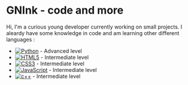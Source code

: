 # GNInk - code and more

Hi, I'm a curious young developer currently working on small projects.
I aleardy have some knowledge in code and am learning other different languages :
 - [![Python](https://img.shields.io/badge/python-3670A0?style=flat&logo=python&logoColor=ffdd54)](https://www.python.org/) - Advanced level
 - [![HTML5](https://img.shields.io/badge/html5-%23E34F26.svg?style=flat&logo=html5&logoColor=white)]() - Intermediate level
 - [![CSS3](https://img.shields.io/badge/css3-%231572B6.svg?style=flat&logo=css3&logoColor=white)]() - Intermediate level
 - [![JavaScript](https://img.shields.io/badge/javascript-%23323330.svg?style=flat&logo=javascript&logoColor=%23F7DF1E)]() - Intermediate level
 - [![c++](https://img.shields.io/badge/C++-00599C?style=flat-square&logo=C%2B%2B&logoColor=white)]() - Intermediate level

